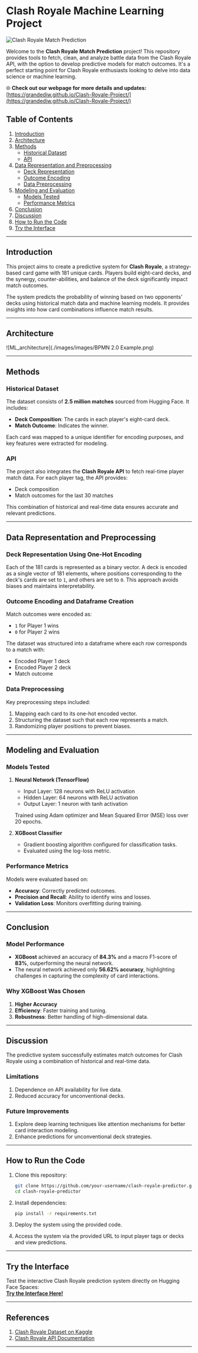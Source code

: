 # **Clash Royale Machine Learning Project**

![Clash Royale Match Prediction](./images/Clash-royale-match-prediction.jpg)

Welcome to the **Clash Royale Match Prediction** project! This repository provides tools to fetch, clean, and analyze battle data from the Clash Royale API, with the option to develop predictive models for match outcomes. It's a perfect starting point for Clash Royale enthusiasts looking to delve into data science or machine learning.

🌐 **Check out our webpage for more details and updates:**  
[https://grandediw.github.io/Clash-Royale-Project/](https://grandediw.github.io/Clash-Royale-Project/)


## Table of Contents
1. [Introduction](#introduction)
2. [Architecture](#architecture)  
3. [Methods](#methods)  
   - [Historical Dataset](#historical-dataset)  
   - [API](#api)  
4. [Data Representation and Preprocessing](#data-representation-and-preprocessing)  
   - [Deck Representation](#deck-representation-using-one-hot-encoding)  
   - [Outcome Encoding](#outcome-encoding-and-dataframe-creation)  
   - [Data Preprocessing](#data-preprocessing)  
5. [Modeling and Evaluation](#modeling-and-evaluation)  
   - [Models Tested](#models-tested)  
   - [Performance Metrics](#performance-metrics)  
6. [Conclusion](#conclusion)  
7. [Discussion](#discussion)  
8. [How to Run the Code](#how-to-run-the-code)  
9. [Try the Interface](#try-the-interface)

---

## Introduction
This project aims to create a predictive system for **Clash Royale**, a strategy-based card game with 181 unique cards. Players build eight-card decks, and the synergy, counter-abilities, and balance of the deck significantly impact match outcomes.

The system predicts the probability of winning based on two opponents' decks using historical match data and machine learning models. It provides insights into how card combinations influence match results.

---

## Architecture
![ML_architecture](./images/images/BPMN 2.0 Example.png)

---

## Methods

### Historical Dataset
The dataset consists of **2.5 million matches** sourced from Hugging Face. It includes:
- **Deck Composition**: The cards in each player's eight-card deck.
- **Match Outcome**: Indicates the winner.

Each card was mapped to a unique identifier for encoding purposes, and key features were extracted for modeling.

### API
The project also integrates the **Clash Royale API** to fetch real-time player match data. For each player tag, the API provides:
- Deck composition
- Match outcomes for the last 30 matches

This combination of historical and real-time data ensures accurate and relevant predictions.

---

## Data Representation and Preprocessing

### Deck Representation Using One-Hot Encoding
Each of the 181 cards is represented as a binary vector. A deck is encoded as a single vector of 181 elements, where positions corresponding to the deck's cards are set to `1`, and others are set to `0`. This approach avoids biases and maintains interpretability.

### Outcome Encoding and Dataframe Creation
Match outcomes were encoded as:
- `1` for Player 1 wins
- `0` for Player 2 wins

The dataset was structured into a dataframe where each row corresponds to a match with:
- Encoded Player 1 deck
- Encoded Player 2 deck
- Match outcome

### Data Preprocessing
Key preprocessing steps included:
1. Mapping each card to its one-hot encoded vector.
2. Structuring the dataset such that each row represents a match.
3. Randomizing player positions to prevent biases.

---

## Modeling and Evaluation

### Models Tested
1. **Neural Network (TensorFlow)**  
   - Input Layer: 128 neurons with ReLU activation  
   - Hidden Layer: 64 neurons with ReLU activation  
   - Output Layer: 1 neuron with tanh activation  

   Trained using Adam optimizer and Mean Squared Error (MSE) loss over 20 epochs.

2. **XGBoost Classifier**  
   - Gradient boosting algorithm configured for classification tasks.  
   - Evaluated using the log-loss metric.  

### Performance Metrics
Models were evaluated based on:
- **Accuracy**: Correctly predicted outcomes.
- **Precision and Recall**: Ability to identify wins and losses.
- **Validation Loss**: Monitors overfitting during training.

---

## Conclusion

### Model Performance
- **XGBoost** achieved an accuracy of **84.3%** and a macro F1-score of **83%**, outperforming the neural network.
- The neural network achieved only **56.62% accuracy**, highlighting challenges in capturing the complexity of card interactions.

### Why XGBoost Was Chosen
1. **Higher Accuracy**  
2. **Efficiency**: Faster training and tuning.  
3. **Robustness**: Better handling of high-dimensional data.

---

## Discussion
The predictive system successfully estimates match outcomes for Clash Royale using a combination of historical and real-time data.

### Limitations
1. Dependence on API availability for live data.  
2. Reduced accuracy for unconventional decks.  

### Future Improvements
1. Explore deep learning techniques like attention mechanisms for better card interaction modeling.  
2. Enhance predictions for unconventional deck strategies.

---

## How to Run the Code
1. Clone this repository:
   ```bash
   git clone https://github.com/your-username/clash-royale-predictor.git
   cd clash-royale-predictor
   ```

2. Install dependencies:
   ```bash
   pip install -r requirements.txt
   ```

3. Deploy the system using the provided code.

4. Access the system via the provided URL to input player tags or decks and view predictions.

---

## Try the Interface
Test the interactive Clash Royale prediction system directly on Hugging Face Spaces:  
[**Try the Interface Here!**](https://huggingface.co/spaces/Grandediw/Clash_Royale_Prediction)

---

## References
1. [Clash Royale Dataset on Kaggle](https://www.kaggle.com/datasets/s1m0n38/clash-royale-games)  
2. [Clash Royale API Documentation](https://developer.clashroyale.com/#/)

---
